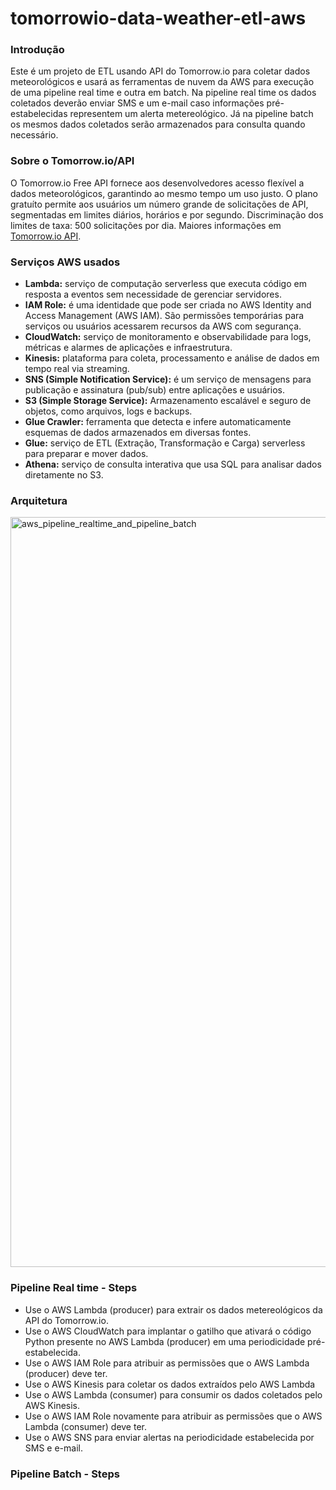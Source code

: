 # tomorrowio-data-weather-etl-aws

### Introdução

Este é um projeto de ETL usando API do Tomorrow.io para coletar dados meteorológicos e usará as ferramentas de nuvem da AWS para execução de uma pipeline real time e outra em batch. Na pipeline real time os dados coletados deverão enviar SMS e um e-mail caso informações pré-estabelecidas representem um alerta metereológico. Já na pipeline batch os mesmos dados coletados serão armazenados para consulta quando necessário. 

### Sobre o Tomorrow.io/API

O Tomorrow.io Free API fornece aos desenvolvedores acesso flexível a dados meteorológicos, garantindo ao mesmo tempo um uso justo. O plano gratuíto permite aos usuários um número grande de solicitações de API, segmentadas em limites diários, horários e por segundo. Discriminação dos limites de taxa: 500 solicitações por dia. Maiores informações em [Tomorrow.io API](https://docs.tomorrow.io/reference/welcome).

### Serviços AWS usados

- **Lambda:** serviço de computação serverless que executa código em resposta a eventos sem necessidade de gerenciar servidores.
- **IAM Role:** é uma identidade que pode ser criada no AWS Identity and Access Management (AWS IAM). São permissões temporárias para serviços ou usuários acessarem recursos da AWS com segurança.
- **CloudWatch:** serviço de monitoramento e observabilidade para logs, métricas e alarmes de aplicações e infraestrutura.
- **Kinesis:** plataforma para coleta, processamento e análise de dados em tempo real via streaming.
- **SNS (Simple Notification Service):** é um serviço de mensagens para publicação e assinatura (pub/sub) entre aplicações e usuários.
- **S3 (Simple Storage Service):** Armazenamento escalável e seguro de objetos, como arquivos, logs e backups.
- **Glue Crawler:** ferramenta que detecta e infere automaticamente esquemas de dados armazenados em diversas fontes.
- **Glue:** serviço de ETL (Extração, Transformação e Carga) serverless para preparar e mover dados.
- **Athena:** serviço de consulta interativa que usa SQL para analisar dados diretamente no S3.

### Arquitetura

<img width="1200" alt="aws_pipeline_realtime_and_pipeline_batch" src="https://github.com/marcelodutra7/my-repository/blob/b64ad6cdd64dc31407b729a4d39a02d35d09e0e9/images/aws_pipeline_realtime_and_pipeline_batch.png">

### Pipeline Real time - Steps

- Use o AWS Lambda (producer) para extrair os dados metereológicos da API do Tomorrow.io.
- Use o AWS CloudWatch para implantar o gatilho que ativará o código Python presente no AWS Lambda (producer) em uma periodicidade pré-estabelecida.
- Use o AWS IAM Role para atribuir as permissões que o AWS Lambda (producer) deve ter.
- Use o AWS Kinesis para coletar os dados extraídos pelo AWS Lambda
- Use o AWS Lambda (consumer) para consumir os dados coletados pelo AWS Kinesis.
- Use o AWS IAM Role novamente para atribuir as permissões que o AWS Lambda (consumer) deve ter.
- Use o AWS SNS para enviar alertas na periodicidade estabelecida por SMS e e-mail.

### Pipeline Batch - Steps
